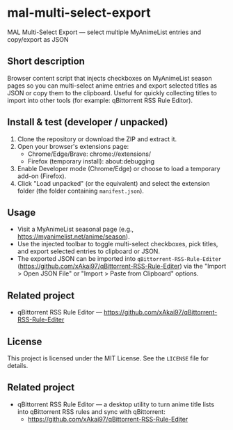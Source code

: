 # mal-multi-select-export
MAL Multi-Select Export — select multiple MyAnimeList entries and copy/export as JSON

Short description
-----------------
Browser content script that injects checkboxes on MyAnimeList season pages so you can multi-select anime entries and export selected titles as JSON or copy them to the clipboard. Useful for quickly collecting titles to import into other tools (for example: qBittorrent RSS Rule Editor).

Install & test (developer / unpacked)
-----------------------------------
1. Clone the repository or download the ZIP and extract it.
2. Open your browser's extensions page:
	- Chrome/Edge/Brave: chrome://extensions/
	- Firefox (temporary install): about:debugging
3. Enable Developer mode (Chrome/Edge) or choose to load a temporary add-on (Firefox).
4. Click "Load unpacked" (or the equivalent) and select the extension folder (the folder containing `manifest.json`).

Usage
-----
- Visit a MyAnimeList seasonal page (e.g., https://myanimelist.net/anime/season).
- Use the injected toolbar to toggle multi-select checkboxes, pick titles, and export selected entries to clipboard or JSON.
- The exported JSON can be imported into `qBittorrent-RSS-Rule-Editer` (https://github.com/xAkai97/qBittorrent-RSS-Rule-Editer) via the "Import > Open JSON File" or "Import > Paste from Clipboard" options.

Related project
---------------
- qBittorrent RSS Rule Editor — https://github.com/xAkai97/qBittorrent-RSS-Rule-Editer

License
-------
This project is licensed under the MIT License. See the `LICENSE` file for details.


## Related project

- qBittorrent RSS Rule Editor — a desktop utility to turn anime title lists into qBittorrent RSS rules and sync with qBittorrent:
	- https://github.com/xAkai97/qBittorrent-RSS-Rule-Editer
